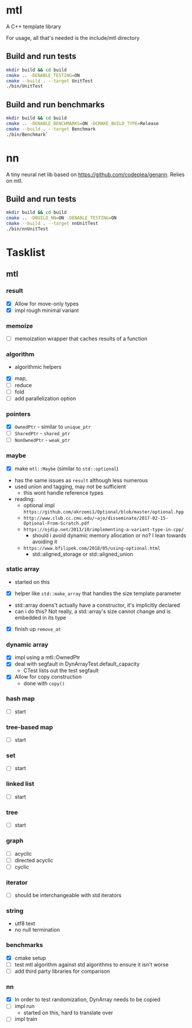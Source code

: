 # mtl
A C++ template library

For usage, all that's needed is the include/mtl directory

## Build and run tests
```bash
mkdir build && cd build
cmake .. -DENABLE_TESTING=ON
cmake --build . --target UnitTest
./bin/UnitTest
```

## Build and run benchmarks
```bash
mkdir build && cd build
cmake .. -DENABLE_BENCHMARKS=ON -DCMAKE_BUILD_TYPE=Release
cmake --build . --target Benchmark
./bin/Benchmark`
```

# nn
A tiny neural net lib based on https://github.com/codeplea/genann. Relies on mtl.

## Build and run tests
```bash
mkdir build && cd build
cmake .. -DBUILD_NN=ON -DENABLE_TESTING=ON
cmake --build . --target nnUnitTest
./bin/nnUnitTest
```


# Tasklist

## mtl
### result
- [x] Allow for move-only types
- [x] impl rough minimal variant

### memoize
- [ ] memoization wrapper that caches results of a function

### algorithm
- algorithmic helpers
- [x] map,
- [ ] reduce
- [ ] fold
- [ ] add parallelization option

### pointers
- [x] `OwnedPtr` - similar to `unique_ptr`
- [ ] `SharedPtr` - `shared_ptr`
- [ ] `NonOwnedPtr` - `weak_ptr`

### maybe
- [x] make `mtl::Maybe` (similar to `std::optional`) 
- has the same issues as `result` although less numerous
- used union and tagging, may not be sufficient
    - this wont handle reference types
- reading:
    - optional impl `https://github.com/akrzemi1/Optional/blob/master/optional.hpp`
    - `http://www.club.cc.cmu.edu/~ajo/disseminate/2017-02-15-Optional-From-Scratch.pdf`
    - `https://ojdip.net/2013/10/implementing-a-variant-type-in-cpp/`
        - should i avoid dynamic memory allocation or no? I lean towards avoiding it
    - `https://www.bfilipek.com/2018/05/using-optional.html`
        - std::aligned_storage or std::aligned_union

### static array
- started on this
- [x] helper like `std::make_array` that handles the size template parameter
- std::array doens't actually have a constructor, it's implicitly declared
- can i do this? Not really, a std::array's size cannot change and is embedded in its type
- [x] finish up `remove_at`

### dynamic array
- [x] impl using a mtl::OwnedPtr
- [x] deal with segfault in DynArrayTest.default_capacity
    - CTest lists out the test segfault
- [x] Allow for copy construction
    - done with `copy()`

### hash map
- [ ] start

### tree-based map
- [ ] start

### set
- [ ] start

### linked list
- [ ] start

### tree
- [ ] start

### graph
- [ ] acyclic
- [ ] directed acyclic
- [ ] cyclic

### iterator
- [ ] should be interchangeable with std iterators

### string
- utf8 text
- no null termination

### benchmarks
- [x] cmake setup
- [ ] test mtl algorithm against std algorithms to ensure it isn't worse
- [ ] add third party libraries for comparison

### nn
- [x] In order to test randomization, DynArray needs to be copied
- [ ] impl run
    - started on this, hard to translate over
- [ ] impl train
